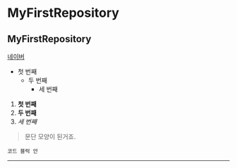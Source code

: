 # MyFirstRepository
## MyFirstRepository

[네이버](http://naver.com)

- 첫 번째
  - 두 번째
    - 세 번째

1. **첫 번째**
2. __두 번째__
3. *세 번째*

>문단 모양이 된거죠.
>

```
코드 블럭 안
```
***
